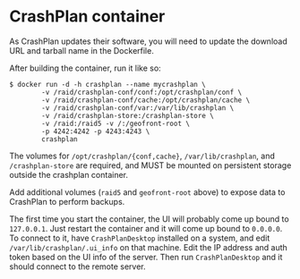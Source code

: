 CrashPlan container
===================

As CrashPlan updates their software, you will need to update
the download URL and tarball name in the Dockerfile.

After building the container, run it like so:

```
$ docker run -d -h crashplan --name mycrashplan \
        -v /raid/crashplan-conf/conf:/opt/crashplan/conf \
        -v /raid/crashplan-conf/cache:/opt/crashplan/cache \
        -v /raid/crashplan-conf/var:/var/lib/crashplan \
        -v /raid/crashplan-store:/crashplan-store \
        -v /raid:/raid5 -v /:/geofront-root \
        -p 4242:4242 -p 4243:4243 \
        crashplan
```

The volumes for `/opt/crashplan/{conf,cache}`, `/var/lib/crashplan`,
and `/crashplan-store` are required, and MUST be mounted on persistent
storage outside the crashplan container.

Add additional volumes (`raid5` and `geofront-root` above) to expose
data to CrashPlan to perform backups.

The first time you start the container, the UI will probably come up
bound to `127.0.0.1`.  Just restart the container and it will come
up bound to `0.0.0.0`.  To connect to it, have `CrashPlanDesktop`
installed on a system, and edit `/var/lib/crashplan/.ui_info` on that
machine.  Edit the IP address and auth token based on the UI info
of the server.  Then run `CrashPlanDesktop` and it should connect
to the remote server.

